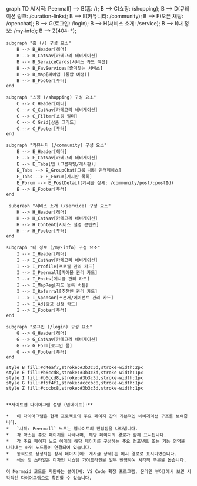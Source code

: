 graph TD
    A[시작: Peermall] --> B(홈: /);
    B --> C(쇼핑: /shopping);
    B --> D(큐레이션 링크: /curation-links);
    B --> E(커뮤니티: /community);
    B --> F(오픈 채팅: /openchat);
    B --> G(로그인: /login);
    B --> H(서비스 소개: /service);
    B --> I(내 정보: /my-info);
    B --> Z(404: *);

    subgraph "홈 (/) 구성 요소"
        B --> B_Header[헤더]
        B --> B_CatNav[카테고리 네비게이션]
        B --> B_ServiceCards[서비스 카드 섹션]
        B --> B_FavServices[즐겨찾는 서비스]
        B --> B_Map[피어맵 (통합 예정)]
        B --> B_Footer[푸터]
    end

    subgraph "쇼핑 (/shopping) 구성 요소"
        C --> C_Header[헤더]
        C --> C_CatNav[카테고리 네비게이션]
        C --> C_Filter[쇼핑 필터]
        C --> C_Grid[상품 그리드]
        C --> C_Footer[푸터]
    end
    
    subgraph "커뮤니티 (/community) 구성 요소"
        E --> E_Header[헤더]
        E --> E_CatNav[카테고리 네비게이션]
        E --> E_Tabs[탭 (그룹채팅/게시판)]
        E_Tabs --> E_GroupChat[그룹 채팅 인터페이스]
        E_Tabs --> E_Forum[게시판 목록]
        E_Forum --> E_PostDetail(게시글 상세: /community/post/:postId)
        E --> E_Footer[푸터]
    end

     subgraph "서비스 소개 (/service) 구성 요소"
        H --> H_Header[헤더]
        H --> H_CatNav[카테고리 네비게이션]
        H --> H_Content[서비스 설명 콘텐츠]
        H --> H_Footer[푸터]
    end

    subgraph "내 정보 (/my-info) 구성 요소"
        I --> I_Header[헤더]
        I --> I_CatNav[카테고리 네비게이션]
        I --> I_Profile[프로필 관리 카드]
        I --> I_Peermall[피어몰 관리 카드]
        I --> I_Posts[게시글 관리 카드]
        I --> I_MapReg[지도 등록 버튼]
        I --> I_Referral[추천인 관리 카드]
        I --> I_Sponsor[스폰서/에이전트 관리 카드]
        I --> I_Ad[광고 신청 카드]
        I --> I_Footer[푸터]
    end
    
    subgraph "로그인 (/login) 구성 요소"
        G --> G_Header[헤더]
        G --> G_CatNav[카테고리 네비게이션]
        G --> G_Form[로그인 폼]
        G --> G_Footer[푸터]
    end

    style B fill:#d4eaf7,stroke:#3b3c3d,stroke-width:2px
    style E fill:#b6ccd8,stroke:#3b3c3d,stroke-width:1px
    style I fill:#b6ccd8,stroke:#3b3c3d,stroke-width:1px
    style G fill:#f5f4f1,stroke:#cccbc8,stroke-width:1px
    style Z fill:#cccbc8,stroke:#3b3c3d,stroke-width:1px
```

**사이트맵 다이어그램 설명 (업데이트):**

*   이 다이어그램은 현재 프로젝트의 주요 페이지 간의 기본적인 네비게이션 구조를 보여줍니다.
*   `시작: Peermall` 노드는 웹사이트의 진입점을 나타냅니다.
*   각 박스는 주요 페이지를 나타내며, 해당 페이지의 경로가 함께 표시됩니다.
*   각 주요 페이지 노드 아래에 해당 페이지를 구성하는 주요 컴포넌트 또는 기능 영역을 나타내는 하위 노드들이 연결되어 있습니다.
*   동적으로 생성되는 상세 페이지(예: 게시글 상세)는 예시 경로로 표시되었습니다.
*   색상 및 스타일은 디자인 시스템 가이드라인을 일부 반영하여 시각적 구분을 돕습니다.

이 Mermaid 코드를 지원하는 뷰어(예: VS Code 확장 프로그램, 온라인 뷰어)에서 보면 시각적인 다이어그램으로 확인할 수 있습니다.

